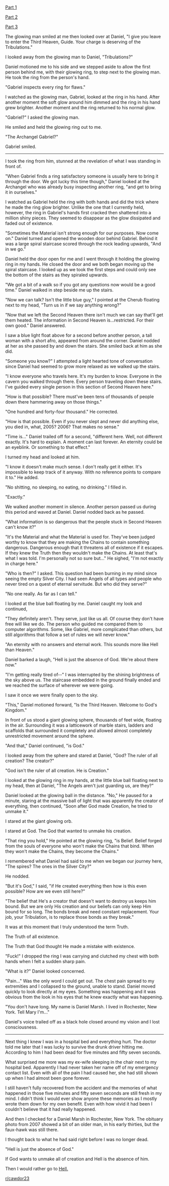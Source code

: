 [Part 1](https://www.reddit.com/r/nosleep/comments/a87b1e/i_was_dead_for_six_minutes_and_saw_heaven_i_would/)

[Part 2](https://www.reddit.com/r/nosleep/comments/a8itkl/i_was_dead_for_six_minutes_and_saw_heaven_i_would/)

[Part 3](https://www.reddit.com/r/nosleep/comments/a8tdqe/i_was_dead_for_six_minutes_and_saw_heaven_i_would/)

The glowing man smiled at me then looked over at Daniel, "I give you leave to enter the Third Heaven, Guide. Your charge is deserving of the Tribulations."

I looked away from the glowing man to Daniel, "Tribulations?"

Daniel motioned me to his side and we stepped aside to allow the first person behind me, with their glowing ring, to step next to the glowing man. He took the ring from the person's hand.

"Gabriel inspects every ring for flaws."

I watched as the glowing man, Gabriel, looked at the ring in his hand. After another moment the soft glow around him dimmed and the ring in his hand grew brighter. Another moment and the ring returned to his normal glow.

"Gabriel?" I asked the glowing man.

He smiled and held the glowing ring out to me.

"The Archangel Gabriel?"

Gabriel smiled.

***

I took the ring from him, stunned at the revelation of what I was standing in front of. 

"When Gabriel finds a ring satisfactory someone is usually here to bring it through the door. We got lucky this time though," Daniel looked at the Archangel who was already busy inspecting another ring, "and get to bring it in ourselves."

I watched as Gabriel held the ring with both hands and did the trick where he made the ring glow brighter. Unlike the one that I currently held, however, the ring in Gabriel's hands first cracked then shattered into a million shiny pieces. They seemed to disappear as the glow dissipated and faded out of existence.

"Sometimes the Material isn't strong enough for our purposes. Now come on." Daniel turned and opened the wooden door behind Gabriel. Behind it was a large spiral staircase scored through the rock leading upwards, "And in we go."

Daniel held the door open for me and I went through it holding the glowing ring in my hands. He closed the door and we both began moving up the spiral staircase. I looked up as we took the first steps and could only see the bottom of the stairs as they spiraled upwards.

"We got a bit of a walk so if you got any questions now would be a good time." Daniel walked in step beside me up the stairs.

"Now we can talk? Isn't the little blue guy," I pointed at the Cherub floating next to my head, "Turn us in if we say anything wrong?"

"Now that we left the Second Heaven there isn't much we can say that'll get them heated. The information in Second Heaven is...restricted. For their own good." Daniel answered.

I saw a blue light float above for a second before another person, a tall woman with a short afro, appeared from around the corner. Daniel nodded at her as she passed by and down the stairs. She smiled back at him as she did.

"Someone you know?" I attempted a light hearted tone of conversation since Daniel had seemed to grow more relaxed as we walked up the stairs.

"I know everyone who travels here. It's my burden to know. Everyone in the cavern you walked through there. Every person traveling down these stairs. I've guided every single person in this section of Second Heaven here."

"How is that possible? There must've been tens of thousands of people down there hammering away on those things."

"One hundred and forty-four thousand." He corrected.

"How is that possible. Even if you never slept and never did anything else, you died in, what, 2005? 2006? That makes no sense."

"Time is..." Daniel trailed off for a second, "different here. Well, not different exactly. It's hard to explain. A moment can last forever. An eternity could be an eyeblink. Or something to that effect."

I turned my head and looked at him.

"I know it doesn't make much sense. I don't really get it either. It's impossible to keep track of it anyway. With no reference points to compare it to." He added.

"No shitting, no sleeping, no eating, no drinking." I filled in.

"Exactly."

We walked another moment in silence. Another person passed us during this period and waved at Daniel. Daniel nodded back as he passed.

"What information is so dangerous that the people stuck in Second Heaven can't know it?"

"It's the Material and what the Material is used for. They've been judged worthy to know that they are making the Chains to contain something dangerous. Dangerous enough that it threatens all of existence if it escapes. If they knew the Truth then they wouldn't make the Chains. At least that's what I was told. I'm personally not so sure but..." He sighed, "I'm not exactly in charge here."

"Who is then?" I asked. This question had been burning in my mind since seeing the empty Silver City. I had seen Angels of all types and people who never tired on a quest of eternal servitude. But who did they serve?"

"No one really. As far as I can tell."

I looked at the blue ball floating by me. Daniel caught my look and continued,

"They definitely aren't. They serve, just like us all. Of course they don't have free will like we do. The person who guided me compared them to computer algorithms. Some, like Gabriel, more complicated than others, but still algorithms that follow a set of rules we will never know."

"An eternity with no answers and eternal work. This sounds more like Hell than Heaven."

Daniel barked a laugh, "Hell is just the absence of God. We're about there now."

"I'm getting really tired of--" I was interrupted by the shining brightness of the sky above us. The staircase embedded in the ground finally ended and we reached the surface of wherever we were going.

I saw it once we were finally open to the sky.

"This," Daniel motioned forward, "Is the Third Heaven. Welcome to God's Kingdom."

In front of us stood a giant glowing sphere, thousands of feet wide, floating in the air. Surrounding it was a latticework of marble stairs, ladders and scaffolds that surrounded it completely and allowed almost completely unrestricted movement around the sphere.

"And that," Daniel continued, "is God."

I looked away from the sphere and stared at Daniel, "God? The ruler of all creation? The creator?"

"God isn't the ruler of all creation. He is Creation."

I looked at the glowing ring in my hands, at the little blue ball floating next to my head, then at Daniel, "The Angels aren't just guarding us, are they?"

Daniel looked at the glowing ball in the distance. "No," He paused for a minute, staring at the massive ball of light that was apparently the creator of everything, then continued, "Soon after God made Creation, he tried to unmake it."

I stared at the giant glowing orb. 

I stared at God. The God that wanted to unmake his creation.

"That ring you hold," He pointed at the glowing ring, "is Belief. Belief forged from the souls of everyone who won't make the Chains that bind. When they won't make the Chains, they become the Chains."

I remembered what Daniel had said to me when we began our journey here, "The spires? The ones in the Silver City?"

He nodded.

"But it's God," I said, "if He created everything then how is this even possible? How are we even still here?"

"The belief that He's a creator that doesn't want to destroy us keeps him bound. But we are only His creation and our beliefs can only keep Him bound for so long. The bonds break and need constant replacement. Your job, your Tribulation, is to replace those bonds as they break."

It was at this moment that I truly understood the term Truth. 

The Truth of all existence. 

The Truth that God thought He made a mistake with existence.

"Fuck!" I dropped the ring I was carrying and clutched my chest with both hands when I felt a sudden sharp pain.

"What is it?" Daniel looked concerned.

"Pain..." Was the only word I could get out. The chest pain spread to my extremities and I collapsed to the ground, unable to stand. Daniel moved quickly to look directly at my eyes. Something was happening and it was obvious from the look in his eyes that he knew exactly what was happening.

"You don't have long. My name is Daniel Marsh. I lived in Rochester, New York. Tell Mary I'm..."

Daniel's voice trailed off as a black hole closed around my vision and I lost consciousness.

***

Next thing I knew I was in a hospital bed and everything hurt. The doctor told me later that I was lucky to survive the drunk driver hitting me. According to him I had been dead for five minutes and fifty seven seconds.

What surprised me more was my ex-wife sleeping in the chair next to my hospital bed. Apparently I had never taken her name off of my emergency contact list. Even with all of the pain I had caused her, she had still shown up when I had almost been gone forever.

I still haven't fully recovered from the accident and the memories of what happened in those five minutes and fifty seven seconds are still fresh in my mind. I didn't think I would ever show anyone these memories as I mostly wrote them down for my own benefit. Even with how vivid it had been I couldn't believe that it had really happened.

And then I checked for a Daniel Marsh in Rochester, New York. The obituary photo from 2007 showed a bit of an older man, in his early thirties, but the faux-hawk was still there.

I thought back to what he had said right before I was no longer dead.

"Hell is just the absence of God."

If God wants to unmake all of creation and Hell is the absence of him.

Then I would rather go to [Hell.](https://www.facebook.com/ASLoweWrites)

[r/cawdor23](https://www.reddit.com/r/cawdor23/)
